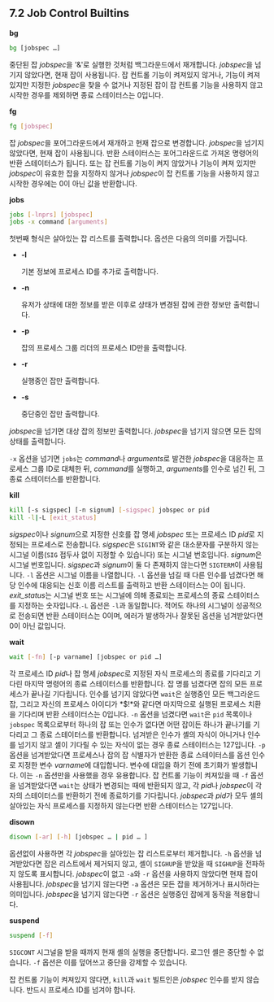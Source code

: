 ## 7.2 Job Control Builtins
**bg**

```sh
bg [jobspec …]
```
중단된 잡 *jobspec*을 '&'로 실행한 것처럼 백그라운드에서 재개합니다. *jobspec*을 넘기지 않았다면, 현재 잡이 사용됩니다. 잡 컨트롤 기능이 켜져있지 않거나, 기능이 켜져 있지만 지정한 *jobspec*을 찾을 수 없거나 지정된 잡이 잡 컨트롤 기능을 사용하지 않고 시작한 경우를 제외하면 종료 스테이터스는 0입니다.

**fg**

```sh
fg [jobspec]
```
잡 *jobspec*을 포어그라운드에서 재개하고 현재 잡으로 변경합니다. *jobspec*을 넘기지 않았다면, 현재 잡이 사용됩니다. 반환 스테이터스는 포어그라운드로 가져온 명령어의 반환 스테이터스가 됩니다. 또는 잡 컨트롤 기능이 켜지 않았거나 기능이 켜져 있지만 *jobspec*이 유효한 잡을 지정하지 않거나 *jobspec*이 잡 컨트롤 기능을 사용하지 않고 시작한 경우에는 0이 아닌 값을 반환합니다.

**jobs**

```sh
jobs [-lnprs] [jobspec]
jobs -x command [arguments]
```
첫번째 형식은 살아있는 잡 리스트를 출력합니다. 옵션은 다음의 의미를 가집니다.

- **-l**

  기본 정보에 프로세스 ID를 추가로 출력합니다.
- **-n**

  유저가 상태에 대한 정보를 받은 이후로 상태가 변경된 잡에 관한 정보만 출력합니다.
- **-p**

  잡의 프로세스 그룹 리더의 프로세스 ID만을 출력합니다.
- **-r**

  실행중인 잡만 출력합니다.
- **-s**

  중단중인 잡만 출력합니다.

*jobspec*을 넘기면 대상 잡의 정보만 출력합니다. *jobspec*을 넘기지 않으면 모든 잡의 상태를 출력합니다.

`-x` 옵션을 넘기면 `jobs`는 *command*나 *arguments*로 발견한 *jobspec*을 대응하는 프로세스 그룹 ID로 대체한 뒤, *command*를 실행하고, *arguments*를 인수로 넘긴 뒤, 그 종료 스테이터스를 반환합니다.

**kill**

```sh
kill [-s sigspec] [-n signum] [-sigspec] jobspec or pid
kill -l|-L [exit_status]
```
*sigspec*이나 *signum*으로 지정한 신호를 잡 명세 *jobspec* 또는 프로세스 ID *pid*로 지정되는 프로세스로 전송합니다. *sigspec*은 `SIGINT`와 같은 대소문자를 구분하지 않는 시그널 이름(`SIG` 접두사 없이 지정할 수 있습니다) 또는 시그널 번호입니다. *signum*은 시그널 번호입니다. *sigspec*과 *signum*이 둘 다 존재하지 않는다면 `SIGTERM`이 사용됩니다. `-l` 옵션은 시그널 이름을 나열합니다. `-l` 옵션을 넘길 때 다른 인수를 넘겼다면 해당 인수에 대응되는 신호 이름 리스트를 출력하고 반환 스테이터스는 0이 됩니다. *exit_status*는 시그널 번호 또는 시그널에 의해 종료되는 프로세스의 종료 스테이터스를 지정하는 숫자입니다.`-L` 옵션은 `-l`과 동일합니다. 적어도 하나의 시그널이 성공적으로 전송되면 반환 스테이터스는 0이며, 에러가 발생하거나 잘못된 옵션을 넘겨받았다면 0이 아닌 값입니다.

**wait**

```sh
wait [-fn] [-p varname] [jobspec or pid …]
```
각 프로세스 ID *pid*나 잡 명세 *jobspec*로 지정된 자식 프로세스의 종료를 기다리고 기다린 마지막 명령어의 종료 스테이터스를 반환합니다. 잡 명를 넘겼다면 잡의 모든 프로세스가 끝나길 기다립니다. 인수를 넘기지 않았다면 `wait`은 실행중인 모든 백그라운드 잡, 그리고 자신의 프로세스 아이디가 *$!*와 같다면 마지막으로 실행된 프로세스 치환을 기다리며 반환 스테이터스는 0입니다. `-n` 옵션을 넘겼다면 `wait`은 `pid` 목록이나 `jobspec` 목록으로부터 하나의 잡 또는 인수가 없다면 어떤 잡이든 하나가 끝나기를 기다리고 그 종료 스테이터스를 반환합니다. 넘겨받은 인수가 셸의 자식이 아니거나 인수를 넘기지 않고 셸이 기다릴 수 있는 자식이 없는 경우 종료 스테이터스는 127입니다. `-p` 옵션을 넘겨받았다면 프로세스나 잡의 잡 식별자가 반환한 종료 스테이터스를 옵션 인수로 지정한 변수 *varname*에 대입합니다. 변수에 대입을 하기 전에 초기화가 발생합니다. 이는 `-n` 옵션만을 사용했을 경우 유용합니다. 잡 컨트롤 기능이 켜져있을 때 `-f` 옵션을 넘겨받았다면 `wait`는 상태가 변경되는 때에 반환되지 않고, 각 *pid*나 *jobspec*이 각자의 스테이터스를 반환하기 전에 종료하기를 기다립니다. *jobspec*과 *pid*가 모두 셸의 살아있는 자식 프로세스를 지정하지 않는다면 반환 스테이터스는 127입니다.

**disown**

```sh
disown [-ar] [-h] [jobspec … | pid … ]
```
옵션없이 사용하면 각 *jobspec*을 살아있는 잡 리스트로부터 제거합니다. `-h` 옵션을 넘겨받았다면 잡은 리스트에서 제거되지 않고, 셸이 `SIGHUP`을 받았을 때 `SIGHUP`을 전파하지 않도록 표시합니다. *jobspec*이 없고 `-a`와 `-r` 옵션을 사용하지 않았다면 현재 잡이 사용됩니다. *jobspec*을 넘기지 않는다면 `-a` 옵션은 모든 잡을 제거하거나 표시하라는 의미입니다. *jobspec*을 넘기지 않는다면 `-r` 옵션은 실행중인 잡에게 동작을 적용합니다.

**suspend**

```sh
suspend [-f]
```
`SIGCONT` 시그널을 받을 때까지 현재 셸의 실행을 중단합니다. 로그인 셸은 중단할 수 없습니다. `-f` 옵션은 이를 덮어쓰고 중단을 강제할 수 있습니다.

잡 컨트롤 기능이 켜져있지 않다면, `kill`과 `wait` 빌트인은 *jobspec* 인수를 받지 않습니다. 반드시 프로세스 ID를 넘겨야 합니다.
